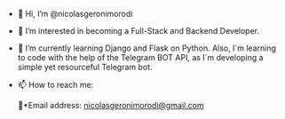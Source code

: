 - 👋 Hi, I’m @nicolasgeronimorodi
- 👀 I’m interested in becoming a Full-Stack and Backend Developer.
- 🌱 I’m currently learning Django and Flask on Python. Also, I´m learning to code with the help of the Telegram BOT API, as I´m developing a simple yet
    resourceful Telegram bot.

- 📫 How to reach me: <br>

    📩*Email address: nicolasgeronimorodi@gmail.com <br>
 

<!---
nicolasgeronimorodi/nicolasgeronimorodi is a ✨ special ✨ repository because its `README.md` (this file) appears on your GitHub profile.
You can click the Preview link to take a look at your changes.
--->

